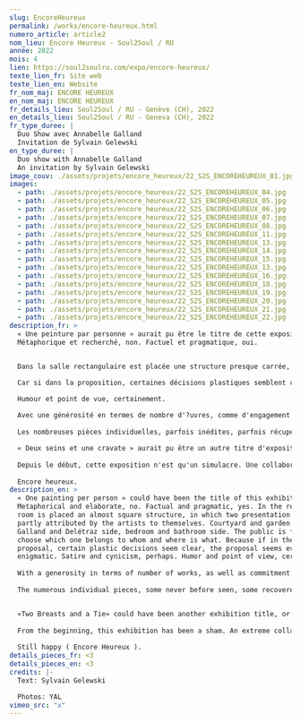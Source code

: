 ```yaml
---
slug: EncoreHeureux
permalink: /works/encore-heureux.html
numero_article: article2
nom_lieu: Encore Heureux - Soul2Soul / RU
année: 2022
mois: 4
lien: https://soul2soulru.com/expo/encore-heureux/
texte_lien_fr: Site web
texte_lien_en: Website
fr_nom_maj: ENCORE HEUREUX
en_nom_maj: ENCORE HEUREUX
fr_details_lieu: Soul2Soul / RU - Genève (CH), 2022
en_details_lieu: Soul2Soul / RU - Geneva (CH), 2022
fr_type_duree: |
  Duo Show avec Annabelle Galland
  Invitation de Sylvain Gelewski
en_type_duree: |
  Duo show with Annabelle Galland
  An invitation by Sylvain Gelewski
image_couv: ./assets/projets/encore_heureux/22_S2S_ENCOREHEUREUX_01.jpg
images:
  - path: ./assets/projets/encore_heureux/22_S2S_ENCOREHEUREUX_04.jpg
  - path: ./assets/projets/encore_heureux/22_S2S_ENCOREHEUREUX_05.jpg
  - path: ./assets/projets/encore_heureux/22_S2S_ENCOREHEUREUX_06.jpg
  - path: ./assets/projets/encore_heureux/22_S2S_ENCOREHEUREUX_07.jpg
  - path: ./assets/projets/encore_heureux/22_S2S_ENCOREHEUREUX_08.jpg
  - path: ./assets/projets/encore_heureux/22_S2S_ENCOREHEUREUX_11.jpg
  - path: ./assets/projets/encore_heureux/22_S2S_ENCOREHEUREUX_13.jpg
  - path: ./assets/projets/encore_heureux/22_S2S_ENCOREHEUREUX_14.jpg
  - path: ./assets/projets/encore_heureux/22_S2S_ENCOREHEUREUX_15.jpg
  - path: ./assets/projets/encore_heureux/22_S2S_ENCOREHEUREUX_13.jpg
  - path: ./assets/projets/encore_heureux/22_S2S_ENCOREHEUREUX_16.jpg
  - path: ./assets/projets/encore_heureux/22_S2S_ENCOREHEUREUX_18.jpg
  - path: ./assets/projets/encore_heureux/22_S2S_ENCOREHEUREUX_19.jpg
  - path: ./assets/projets/encore_heureux/22_S2S_ENCOREHEUREUX_20.jpg
  - path: ./assets/projets/encore_heureux/22_S2S_ENCOREHEUREUX_21.jpg
  - path: ./assets/projets/encore_heureux/22_S2S_ENCOREHEUREUX_22.jpg
description_fr: >
  « Une peinture par personne » aurait pu être le titre de cette exposition.
  Métaphorique et recherché, non. Factuel et pragmatique, oui.


  Dans la salle rectangulaire est placée une structure presque carrée, dans laquelle deux boxes de présentation sont en partie attribués par les artistes à elleux-mêmes. Côté cour et côté jardin, côté Galland et côté Delétraz, côté chambre à coucher et côté salle de bain. Libre au public de choisir lequel est à qui et où se trouve quoi. 

  Car si dans la proposition, certaines décisions plastiques semblent claires, le propos parait plus énigmatique. Satire et cynisme, peut-être. 

  Humour et point de vue, certainement.
            
  Avec une générosité en termes de nombre d'?uvres, comme d'engagement en amont de l'exposition, les deux artistes appliquent dans ce cas et à la lettre, la première phrase de la devise de l'espace qui les accueille : laisser libre cours à l'expérimentation, la tentative, l'idée. Iels explorent diverses surfaces ne servant pas qu'à peindre, transposent la pratique de la sculpture à celle de l'assemblage, brisent une habituelle hiérarchie entre les ?uvres, procèdent autant par ajouts de détails délicats que par soustractions d'éléments perturbateurs, jouent avec la fonction et le statut de cadre dans tous les sens, comme avec le cadre de monstration de leurs pièces en soi. Autrement dit, faire du sérieux sans se prendre au sérieux.
            
  Les nombreuses pièces individuelles, parfois inédites, parfois récupérées, provenant presque toujours de matériaux recyclés, deviennent installation éphémère et ?uvres communes uniques. Elles forment un ensemble clairsemant la surface du sol, les cimaises et l'espace factice ainsi créé. À travers le choix des matières premières utilisées, catelles en savon, lampes fonctionnelles mais non-ornementales, abat-jours anciens ou étranges, rideau retouché mais non-dissimulant, fontaine repeinte de laquelle ne jaillit pas d'eau mais un bouquet de fleurs, céramiques léchées sans être précieuses, structure en bois laquée mais instable, huile sur toile trouée, autocollants éparpillés et narguant les spectateurices, jusque dans la pose superstitieuse d'un objet anodin à l'arrière de leur structure, Annabelle Galland et Victor Delétraz se jouent de certains codes et assument les paradoxes de leur proposition. Celle-ci devient l'envers d'un décor où il n'y a rien à voir, ou presque. Contradiction et échec, pas du tout. Perspicacité et potentiel performatif, absolument. 

  « Deux seins et une cravate » aurait pu être un autre titre d'exposition ou peut-être de la performance en binôme ayant lieu dans l'espace, activant les divers éléments de l'installation, comme une critique d'un circuit dans lequel iels ont choisi d'évoluer. La rumeur dit que les artistes doivent financer leur production, payer leur choix de vie plutôt qu'elleux-mêmes. Preuve en est la longue liste de remerciements qu'iels ont tenu à partager avec le public, où le fait d'avoir un exécutant de montage revêt autant d'importance que d'avoir une préparatrice de banquet. Peut-être que les deux acolytes travaillent dans un même café de théâtre, échangeant là-bas bien plus de commandes que de répliques. Des partenaires de travail et de jeu parfaites,en somme.
            
  Depuis le début, cette exposition n'est qu'un simulacre. Une collaboration extrême, à la limite de la perte d'équilibre mais dans une maîtrise totale. On les aurait même entendu dire « faut pas se louper ».
            
  Encore heureux.
description_en: >
  « One painting per person » could have been the title of this exhibition.
  Metaphorical and elaborate, no. Factual and pragmatic, yes. In the rectangular
  room is placed an almost square structure, in which two presentation boxes are
  partly attributed by the artists to themselves. Courtyard and garden side,
  Galland and Delétraz side, bedroom and bathroom side. The public is free to
  choose which one belongs to whom and where is what. Because if in the
  proposal, certain plastic decisions seem clear, the proposal seems even more
  enigmatic. Satire and cynicism, perhaps. Humor and point of view, certainly.
            
  With a generosity in terms of number of works, as well as commitment before the exhibition, the two artists apply in this case, and to the letter, the first sentence of the motto of the space that welcomes them: give free rein to experimentation, the attempt, the idea. They explore various surfaces that are not only used for painting, transpose the practice of sculpture to that of assemblage, break the usual hierarchy between the works, proceed as much by adding delicate details as by subtracting disruptive elements, play with the function and status of the frame in all senses, as with the framework of the display of their pieces in itself. In other words, to be serious without taking themselves seriously.
            
  The numerous individual pieces, some never before seen, some recovered, almost all from recycled materials, become ephemeral installations and unique communal works. Together, they form an ensemble that sparsely covers the surface of the floor, the framing and the artificial space thus created. Through the choice of the raw materials used, the tiles made of soap, the functional but non-ornamental lamps, the old or strange lampshades, the retouched but non-dissimulating curtain, the repainted fountain from which does not spout water but a bouquet of flowers, the ceramics polished without being precious, wooden structure lacquered but unstable, oil on canvas with holes, stickers scattered and taunting the spectators, even in the superstitious pose of a harmless object at the back of a structure. Annabelle Galland and Victor Delétraz play with certain codes and assume the paradoxes of their proposal. This here becomes the backside of adecor where there is nothing to see, or almost. Contradiction and failure, not at all. Insight and performative potential, absolutely.


  «Two Breasts and a Tie» could have been another exhibition title, or perhaps the pair performance taking place in the space, activating the various elements of the installation, as a critique of the circuit in which they have chosen to evolve. Rumor has it that artists must finance their production, pay for their life choices rather than themselves. Proof of this is the long list of thanks they wanted to share with the audience, in which including an editor is as important as including a banquet hostess. Perhaps the two sidekicks work in the same theater café, exchanging far more orders than dialogue lines there. Perfect working and playing partners, in short.
            
  From the beginning, this exhibition has been a sham. An extreme collaboration, on the verge of losing balance but in total control. One would even have heard them say «we must not miss». 
            
  Still happy ( Encore Heureux ).
details_pieces_fr: <3
details_pieces_en: <3
credits: |-
  Text: Sylvain Gelewski

  Photos: YAL
vimeo_src: "x"
---
```

